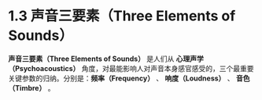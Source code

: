 
# 1.3 声音三要素（Three Elements of Sounds）

**声音三要素（Three Elements of Sounds）** 是人们从 **心理声学（Psychoacoustics）** 角度，对最能影响人对声音本身感官感受的，三个最重要关键参数的归纳。分别是：**频率（Frequency）** 、 **响度（Loudness）** 、 **音色（Timbre）** 。


[ref]: References_1.md